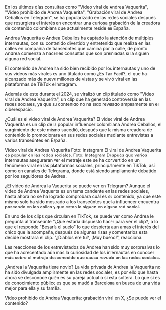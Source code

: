 En los últimos días consultas como "Video viral de Andrea Vaquerita", "Video prohibido de Andrea Vaquerita", "Grabación viral de Andrea Ceballos en Telegram", se ha popularizado en las redes sociales después que resurgiera el interés en encontrar una curiosa grabación de la creadora de contenido colombiana que actualmente reside en España.

Andrea Vaquerita o Andrea Ceballos ha captado la atención de múltiples internautas, con su contenido divertido y entretenido que realiza en las calles en compañía de transeúntes que camina por la calle, de pronto Andrea comienza a hacerles consultas que son premiadas si la siguen alguna red social.

El contenido de Andrea ha sido bien recibido por los internautas y uno de sus videos más virales es uno titulado como ¿Es Tan Facil?, el que ha alcanzado más de nueve millones de vistas y se vivió viral en las plataformas de TikTok e Instagram.


Además de este durante el 2024, se viralizó un clip titulado como "Video viral de Andrea Vaquerita", un clip que ha generado controversia en las redes sociales, ya que su contenido no ha sido revelado ampliamente en el ciberespacio.

¿Cuál es el video viral de Andrea Vaquerita?
El video viral de Andrea Vaquerita es un clip de la popular influencer colombiana Andrea Ceballos, el surgimiento de este mismo sucedió, después que la misma creadora de contenido lo promocionara en sus redes sociales mediante entrevistas a varios transeúntes en España.

Video viral de Andrea Vaquerita Foto: Instagram
El viral de Andrea Vaquerita es popular en las redes sociales. Foto: Instagram
Después que varios internautas aseguraran ver el metraje este se ha convertido en un fenómeno viral en las plataformas sociales, principalmente en TikTok, así como en canales de Telegrama, donde está siendo ampliamente debatido por los seguidores de Andrea.

¿El video de Andrea la Vaquerita se puede ver en Telegram?
Aunque el video de Andrea Vaquerita es un tema candente en las redes sociales, hasta ahora no se ha logrado comprobara cuál es su contenido, ya que este mismo solo ha sido mostrado a los transeúntes que la influencer encuentra paseando en las calles y que estos la siguen en alguna red social.

En uno de los clips que circulan en TikTok, se puede ver como Andrea le pregunta al transeúnte "¿Qué estaría dispuesto hacer para ver el clip?, a lo que el responde "Besaría el suelo" lo que despierta aun amas el interés del chico que la acompaña, después de algunas risas y comentarios esta decide mostrara el clip. "¿Diablos ere tu?, ¡Muy bueno!", reacciona.


Las reacciones de los entrevistados de Andrea han sido muy sorpresivas lo que ha acrecentado aún más la curiosidad de los internautas en conocer más sobre el metraje desconocido que causa revuelo en las redes sociales.

¿Andrea la Vaquerita tiene novio?
La vida privada de Andrea la Vaquerita no ha sido divulgada ampliamente en las redes sociales, es por ello que hasta ahora se desconoce quién es su pareja actual o si esta soltera. Lo que sí es de conocimiento público es que se mudó a Barcelona en busca de una vida mejor para ella y su familia.

Video prohibido de Andrea Vaquerita: grabación viral en X, ¿Se puede ver el contenido?
